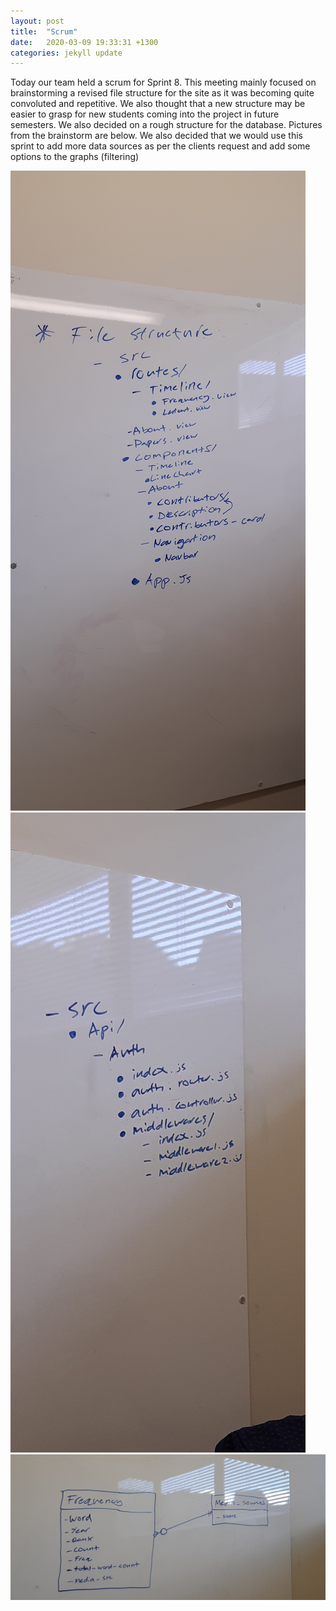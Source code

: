 ```yaml
---
layout: post
title:  "Scrum"
date:   2020-03-09 19:33:31 +1300
categories: jekyll update
---
```

Today our team held a scrum for Sprint 8. This meeting mainly focused on brainstorming a revised file structure for the site as it was becoming quite convoluted and repetitive. We also thought that a new structure may be easier to grasp for new students coming into the project in future semesters. We also decided on a rough structure for the database. Pictures from the brainstorm are below. We also decided that we would use this sprint to add more data sources as per the clients request and add some options to the graphs (filtering)

![alt text](images/2020-03-09-I1.jpg)
![alt text](images/2020-03-09-I2.jpg)
![alt text](images/2020-03-09-I3.jpg)
